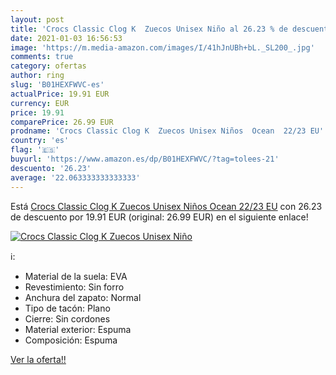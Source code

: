 ```yaml
---
layout: post
title: 'Crocs Classic Clog K  Zuecos Unisex Niño al 26.23 % de descuento'
date: 2021-01-03 16:56:53
image: 'https://m.media-amazon.com/images/I/41hJnUBh+bL._SL200_.jpg'
comments: true
category: ofertas
author: ring
slug: 'B01HEXFWVC-es'
actualPrice: 19.91 EUR
currency: EUR
price: 19.91
comparePrice: 26.99 EUR
prodname: 'Crocs Classic Clog K  Zuecos Unisex Niños  Ocean  22/23 EU'
country: 'es'
flag: '🇪🇸'
buyurl: 'https://www.amazon.es/dp/B01HEXFWVC/?tag=tolees-21'
descuento: '26.23'
average: '22.063333333333333'
---
```


Está [Crocs Classic Clog K  Zuecos Unisex Niños  Ocean  22/23 EU](https://www.amazon.es/dp/B01HEXFWVC/?tag=tolees-21) con 26.23 de descuento por 19.91 EUR (original: 26.99 EUR) en el siguiente enlace!

[![Crocs Classic Clog K  Zuecos Unisex Niño](https://m.media-amazon.com/images/I/41hJnUBh+bL._SL200_.jpg)](https://www.amazon.es/dp/B01HEXFWVC/?tag=tolees-21)

ℹ️:

- Material de la suela: EVA
- Revestimiento: Sin forro
- Anchura del zapato: Normal
- Tipo de tacón: Plano
- Cierre: Sin cordones
- Material exterior: Espuma
- Composición: Espuma

[Ver la oferta!!](https://www.amazon.es/dp/B01HEXFWVC/?tag=tolees-21)
